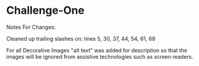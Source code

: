 # Challenge-One

Notes For Changes:

Cleaned up trailing slashes on: lines 5, 30, 37, 44, 54, 61, 68

For all Decorative Images "alt text" was added for description so that the images will be ignored from assistive technologies such as screen readers.